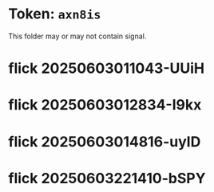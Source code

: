 # Token: `axn8is`

This folder may or may not contain signal.
# flick 20250603011043-UUiH
# flick 20250603012834-I9kx
# flick 20250603014816-uyID
# flick 20250603221410-bSPY
